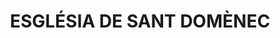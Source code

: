 ---
layout: test
title:  "ESGLÉSIA DE SANT DOMÈNEC"
coordinates:
  - group1:
    - [1.461996394053428, 42.358430962484434]
    - [1.462338924489009, 42.358462782319599]
    - [1.462340651586497, 42.35845539955875]
    - [1.462382083025485, 42.358459214964824]
    - [1.462411879160307, 42.358460031871424]
    - [1.462432236833084, 42.358455715345812]
    - [1.462447573738624, 42.35844966253115]
    - [1.462456382212439, 42.358446025561051]
    - [1.462462951323939, 42.358441941318468]
    - [1.462472664393866, 42.358435813068056]
    - [1.462481273037225, 42.358428835532578]
    - [1.462491419851866, 42.358416454567326]
    - [1.462498478643043, 42.358403823564956]
    - [1.462501795496415, 42.358394688873908]
    - [1.462503103328513, 42.358387196178157]
    - [1.462503408439922, 42.358374683208524]
    - [1.462501408084855, 42.358364434111273]
    - [1.462499341622811, 42.358356896157389]
    - [1.462489876240584, 42.35834133149153]
    - [1.4624836071711, 42.358333111315815]
    - [1.462475068234336, 42.358325695165213]
    - [1.462459299700223, 42.358314844160567]
    - [1.462441210449184, 42.35830688267351]
    - [1.462422482539421, 42.358302041882617]
    - [1.462405089389824, 42.358300139640207]
    - [1.462369571405079, 42.358291735743414]
    - [1.462370795337768, 42.358287684115773]
    - [1.462353827918403, 42.35828658727791]
    - [1.462026192480138, 42.358264468129669]
    - [1.46201932607676, 42.35830380474961]
    - [1.462010485098051, 42.358303008123976]
    - [1.461995794577968, 42.358389230902453]
    - [1.461998672972613, 42.358389425985202]
    - [1.461998337097653, 42.358391664118983]
    - [1.462002268687747, 42.358391925486764]
    - [1.461996394053428, 42.358430962484434]
---
